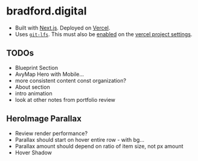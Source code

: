 # bradford.digital

- Built with [Next.js](https://nextjs.org/docs). Deployed on [Vercel](https://vercel.com/arniebradfos-projects/bradford-digital-5).
- Uses [`git-lfs`](https://git-lfs.com/). This must also be [enabled](https://vercel.com/changelog/git-lfs-support) on the [vercel project settings](https://vercel.com/arniebradfos-projects/bradford-digital-5/settings/git).

## TODOs
- Blueprint Section
- AvyMap Hero with Mobile...
- more consistent content const organization?
- About section
- intro animation
- look at other notes from portfolio review

## HeroImage Parallax
- Review render performance?
- Parallax should start on hover entire row - with bg...
- Parallax amount should depend on ratio of item size, not px amount
- Hover Shadow
